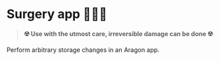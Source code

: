 # Surgery app 👨🏻‍⚕️

> **☢️ Use with the utmost care, irreversible damage can be done ☢️**

Perform arbitrary storage changes in an Aragon app.